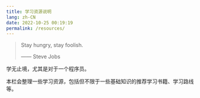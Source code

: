 ```yaml
---
title: 学习资源说明
lang: zh-CN
date: 2022-10-25 00:19:19
permalink: /resources/
---
```


> Stay hungry, stay foolish.
> 
> —— Steve Jobs

学无止境，尤其是对于一个程序员。

本栏会整理一些学习资源，包括但不限于一些基础知识的推荐学习书籍、学习路线等。
